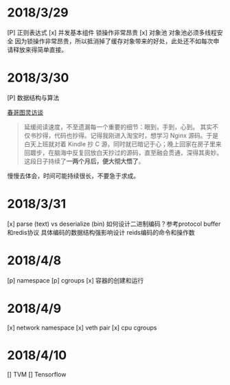 # 2018/3/29
[P] 正则表达式
[x] 并发基本组件
    锁操作非常昂贵
    [x] 对象池
        对象池必须多线程安全
        因为锁操作非常昂贵，所以抵消掉了缓存对象带来的好处，此处还不如每次申请释放来得简单直接。

# 2018/3/30
[P] 数据结构与算法

[春哥图灵访谈](http://www.ituring.com.cn/article/504549)

> 延缓阅读速度，不至遗漏每一个重要的细节：眼到，手到，心到。
> 其实不仅书抄得，代码也抄得。记得我刚进入淘宝时，想学习 Nginx 源码。于是白天上班就对着 Kindle 抄 C 源，同时就已暗记于心；晚上回家在房子里来回踱步，在脑海中反复回放白天抄过的源码，直至融会贯通，深得其奥妙。这段日子持续了**一两个月后，便大彻大悟了**。

慢慢去体会，时间可能持续很长，不要急于求成。

# 2018/3/31
[x] parse (text) vs deserialize (bin)
如何设计二进制编码？参考protocol buffer和redis协议
具体编码的数据结构强影响设计
reids编码的命令和操作数

# 2018/4/8
[p] namespace
[p] cgroups
[x] 容器的创建和运行

# 2018/4/9
[x] network namespace
[x] veth pair
[x] cpu cgroups

# 2018/4/10
[] TVM
[] Tensorflow

